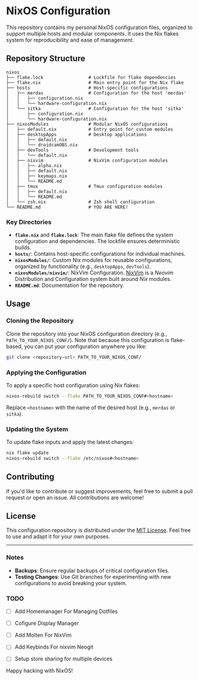 # NixOS Configuration

This repository contains my personal NixOS configuration files, organized to support multiple hosts and modular components. It uses the Nix flakes system for reproducibility and ease of management.

## Repository Structure

```plaintext
nixos
├── flake.lock                 # Lockfile for flake dependencies
├── flake.nix                  # Main entry point for the Nix flake
├── hosts                      # Host-specific configurations
│   ├── merdas                 # Configuration for the host 'merdas'
│   │   ├── configuration.nix
│   │   └── hardware-configuration.nix
│   └── sitka                  # Configuration for the host 'sitka'
│       ├── configuration.nix
│       └── hardware-configuration.nix
├── nixosModules               # Modular NixOS configurations
│   ├── default.nix            # Entry point for custom modules
│   ├── desktopApps            # Desktop applications
│   │   ├── default.nix
│   │   └── droidcamOBS.nix
│   ├── devTools               # Development tools
│   │   └── default.nix
│   ├── nixvim                 # NixVim configuration modules
│   │   ├── alpha.nix
│   │   ├── default.nix
│   │   ├── keymaps.nix
│   │   └── README.md
│   ├── tmux                   # Tmux configuration modules
│   │   ├── default.nix
│   │   └── README.md
│   └── zsh.nix                # Zsh shell configuration
└── README.md                  # YOU ARE HERE!
```

### Key Directories

- **`flake.nix`** and **`flake.lock`**: The main flake file defines the system configuration and dependencies. The lockfile ensures deterministic builds.
- **`hosts/`**: Contains host-specific configurations for individual machines.
- **`nixosModules/`**: Custom Nix modules for reusable configurations, organized by functionality (e.g., `desktopApps`, `devTools`).
- **`nixosModules/nixvim/`**: NixVim Configuration. [NixVim](https://github.com/nix-community/nixvim) is a *Neovim* Distribution and Configuration system built around *Nix* modules. 
- **`README.md`**: Documentation for the repository.

## Usage

### Cloning the Repository

Clone the repository into your NixOS configuration directory (e.g., `PATH_TO_YOUR_NIXOS_CONF/`). Note that because this configuration is flake-based, you can put your configuration anywhere you like:

```bash
git clone <repository-url> PATH_TO_YOUR_NIXOS_CONF/ 
```

### Applying the Configuration

To apply a specific host configuration using Nix flakes:

```bash
nixos-rebuild switch --flake PATH_TO_YOUR_NIXOS_CONF#<hostname>
```

Replace `<hostname>` with the name of the desired host (e.g., `merdas` or `sitka`).

### Updating the System

To update flake inputs and apply the latest changes:

```bash
nix flake update
nixos-rebuild switch --flake /etc/nixos#<hostname>
```

## Contributing

If you'd like to contribute or suggest improvements, feel free to submit a pull request or open an issue. All contributions are welcome!

## License

This configuration repository is distributed under the [MIT License](LICENSE). Feel free to use and adapt it for your own purposes.

---

### Notes

- **Backups**: Ensure regular backups of critical configuration files.
- **Testing Changes**: Use Git branches for experimenting with new configurations to avoid breaking your system.

### TODO
- [ ] Add Homemanager For Managing Dotfiles
- [ ] Cofigure Display Manager
- [ ] Add Molten For NixVim
- [ ] Add Keybinds For nixvim Neogit
- [ ] Setup store sharing for multiple devices 


Happy hacking with NixOS!
